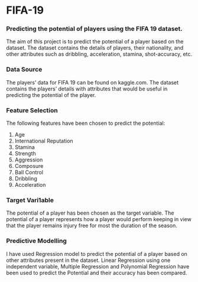 # FIFA-19
### Predicting the potential of players using the FIFA 19 dataset.
The aim of this project is to predict the potential of a player based on the dataset. The dataset contains the details of players, their nationality, and other attributes such as dribbling, acceleration, stamina, shot-accuracy, etc.
### Data Source
The players’ data for FIFA 19 can be found on kaggle.com. The dataset contains the players’ details with attributes that would be useful in predicting the potential of the player.
### Feature Selection
The following features have been chosen to predict the potential:
1. Age
2. International Reputation
3. Stamina
4. Strength
5. Aggression
6. Composure
7. Ball Control
8. Dribbling
9. Acceleration
### Target Vari1able
The potential of a player has been chosen as the target variable. The potential of a player represents how a player would perform keeping in view that the player remains injury free for most the duration of the season.
### Predictive Modelling
I have used Regression model to predict the potential of a player based on other attributes present in the dataset. Linear Regression using one independent variable, Multiple Regression and Polynomial Regression have been used to predict the Potential and their accuracy has been compared.
